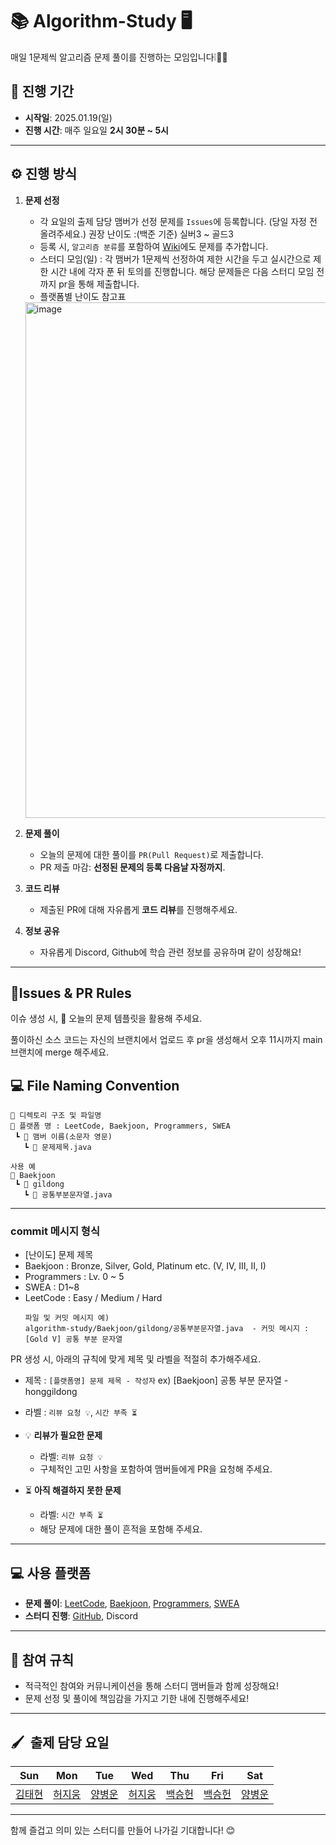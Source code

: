 # 📚 Algorithm-Study 🖥
매일 1문제씩 알고리즘 문제 풀이를 진행하는 모임입니다❕🏃🏻

## **📅 진행 기간**
- **시작일**: 2025.01.19(일)
- **진행 시간**: 매주 일요일 **2시 30분 ~ 5시**

---

## **⚙️ 진행 방식**
1. **문제 선정**
   - 각 요일의 출제 담당 맴버가 선정 문제를 `Issues`에 등록합니다. (당일 자정 전 올려주세요.) 권장 난이도 :(백준 기준) 실버3 ~ 골드3
   - 등록 시, `알고리즘 분류`를 포함하여 [Wiki](https://github.com/9taetae9/algorithm-study/wiki)에도 문제를 추가합니다.
   - 스터디 모임(일) : 각 맴버가 1문제씩 선정하여 제한 시간을 두고 실시간으로 제한 시간 내에 각자 푼 뒤 토의를 진행합니다. 해당 문제들은 다음 스터디 모임 전까지 pr을 통해 제출합니다.
   - 플랫폼별 난이도 참고표
    <img width="825" alt="image" src="https://github.com/user-attachments/assets/2ea5b339-09ee-4ff7-9cda-5e730f8ba7c0" />

2. **문제 풀이**  
   - 오늘의 문제에 대한 풀이를 `PR(Pull Request)`로 제출합니다.
   - PR 제출 마감: **선정된 문제의 등록 다음날 자정까지**.

3. **코드 리뷰**  
   - 제출된 PR에 대해 자유롭게 **코드 리뷰**를 진행해주세요.
  
4. **정보 공유**  
   - 자유롭게 Discord, Github에 학습 관련 정보를 공유하며 같이 성장해요!
---

## **📜Issues & PR Rules**
이슈 생성 시, 🎯 오늘의 문제 템플릿을 활용해 주세요.

풀이하신 소스 코드는 자신의 브랜치에서 업로드 후 pr을 생성해서 오후 11시까지 main 브랜치에 merge 해주세요.
## **💻 File Naming Convention**
```
📂 디렉토리 구조 및 파일명 
📂 플랫폼 명 : LeetCode, Baekjoon, Programmers, SWEA
 ┗ 📂 맴버 이름(소문자 영문)
   ┗ 📜 문제제목.java

사용 예
📂 Baekjoon
 ┗ 📂 gildong
   ┗ 📜 공통부분문자열.java
```
---
### commit 메시지 형식
- [난이도] 문제 제목
- Baekjoon : Bronze, Silver, Gold, Platinum etc. (V, IV, III, II, I)
- Programmers : Lv. 0 ~ 5
- SWEA : D1~8
- LeetCode : Easy / Medium / Hard
  ```
  파일 및 커밋 메시지 예)
  algorithm-study/Baekjoon/gildong/공통부분문자열.java  - 커밋 메시지 : [Gold V] 공통 부분 문자열
  ```
PR 생성 시, 아래의 규칙에 맞게 제목 및 라벨을 적절히 추가해주세요.
- 제목 : `[플랫폼명] 문제 제목 - 작성자` ex) [Baekjoon] 공통 부분 문자열 - honggildong
- 라벨 : `리뷰 요청 💡`, `시간 부족 ⏳`
- 💡 **리뷰가 필요한 문제**  
  - 라벨: `리뷰 요청 💡`
  - 구체적인 고민 사항을 포함하여 맴버들에게 PR을 요청해 주세요.

- ⏳ **아직 해결하지 못한 문제**  
  - 라벨: `시간 부족 ⏳`  
  - 해당 문제에 대한 풀이 흔적을 포함해 주세요.
  
---

## **💻 사용 플랫폼**
- **문제 풀이**: [LeetCode](https://leetcode.com), [Baekjoon](https://www.acmicpc.net), [Programmers](https://programmers.co.kr), [SWEA](https://swexpertacademy.com/main/main.do)  
- **스터디 진행**: [GitHub](https://github.com), Discord

---

## **🤝 참여 규칙**
- 적극적인 참여와 커뮤니케이션을 통해 스터디 맴버들과 함께 성장해요!
- 문제 선정 및 풀이에 책임감을 가지고 기한 내에 진행해주세요!

---
## 🖌️&nbsp;&nbsp;출제 담당 요일
|Sun|Mon|Tue|Wed|Thu|Fri|Sat|
|:-:|:-:|:-:|:-:|:-:|:-:|:-:|
|[김태현](https://github.com/9taetae9)|[허지웅](https://github.com/kiki1875b)|[양병운](https://github.com/Yang-ByeongUn)|[허지웅](https://github.com/kiki1875b)|[백승헌](https://github.com/FrogBaek)|[백승헌](https://github.com/FrogBaek)|[양병운](https://github.com/Yang-ByeongUn)|

---

함께 즐겁고 의미 있는 스터디를 만들어 나가길 기대합니다! 😊
